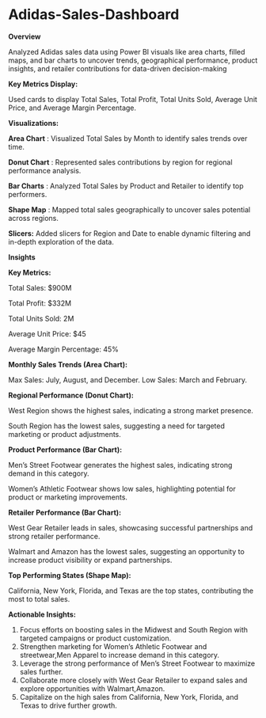 # Adidas-Sales-Dashboard

**Overview**

Analyzed Adidas sales data using Power BI visuals like area charts, filled maps, and bar charts to uncover trends, geographical performance, product insights, and retailer contributions for data-driven decision-making

**Key Metrics Display:**

Used cards to display Total Sales, Total Profit, Total Units Sold, Average Unit Price, and Average Margin Percentage.

**Visualizations:**

**Area Chart**  : Visualized Total Sales by Month to identify sales trends over time.

**Donut Chart** : Represented sales contributions by region for regional performance analysis.

**Bar Charts**  : Analyzed Total Sales by Product and Retailer to identify top performers.

**Shape Map**  : Mapped total sales geographically to uncover sales potential across regions.

**Slicers:**
Added slicers for Region and Date to enable dynamic filtering and in-depth exploration of the data.

**Insights**

**Key Metrics:**

Total Sales: $900M

Total Profit: $332M

Total Units Sold: 2M

Average Unit Price: $45

Average Margin Percentage: 45%

**Monthly Sales Trends (Area Chart):**

Max Sales: July, August, and December.
Low Sales: March and February.

**Regional Performance (Donut Chart):**

West Region shows the highest sales, indicating a strong market presence.

South Region has the lowest sales, suggesting a need for targeted marketing or product adjustments.

**Product Performance (Bar Chart):**

Men’s Street Footwear generates the highest sales, indicating strong demand in this category.

Women’s Athletic Footwear shows low sales, highlighting potential for product or marketing improvements.

**Retailer Performance (Bar Chart):**

West Gear Retailer leads in sales, showcasing successful partnerships and strong retailer performance.

Walmart and Amazon has the lowest sales, suggesting an opportunity to increase product visibility or expand partnerships.

**Top Performing States (Shape Map):**

California, New York, Florida, and Texas are the top states, contributing the most to total sales.


**Actionable Insights:**

1) Focus efforts on boosting sales in the Midwest and South Region with targeted campaigns or product customization.
2) Strengthen marketing for Women’s Athletic Footwear and streetwear,Men Apparel to increase demand in this category.
3) Leverage the strong performance of Men’s Street Footwear to maximize sales further.
4) Collaborate more closely with West Gear Retailer to expand sales and explore opportunities with Walmart,Amazon.
5) Capitalize on the high sales from California, New York, Florida, and Texas to drive further growth.

